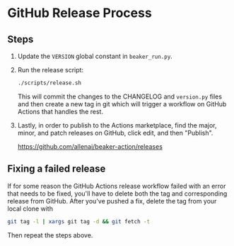 # GitHub Release Process

## Steps

1. Update the `VERSION` global constant in `beaker_run.py`.

2. Run the release script:

    ```bash
    ./scripts/release.sh
    ```

    This will commit the changes to the CHANGELOG and `version.py` files and then create a new tag in git
    which will trigger a workflow on GitHub Actions that handles the rest.

3. Lastly, in order to publish to the Actions marketplace, find the major, minor, and patch releases
    on GitHub, click edit, and then "Publish".

    https://github.com/allenai/beaker-action/releases

## Fixing a failed release

If for some reason the GitHub Actions release workflow failed with an error that needs to be fixed, you'll have to delete both the tag and corresponding release from GitHub. After you've pushed a fix, delete the tag from your local clone with

```bash
git tag -l | xargs git tag -d && git fetch -t
```

Then repeat the steps above.
